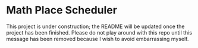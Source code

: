 # Math Place Scheduler

This project is under construction; the README will be updated once the project has been finished. Please do not play around with this repo until this message has been removed because I wish to avoid embarrassing myself. 
